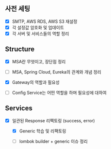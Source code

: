## 사전 세팅

- [x] SMTP, AWS RDS, AWS S3 재설정
- [x] 각 설정값 암호화 및 업데이트
- [x] 각 서버 및 서비스들의 역할 정리

## Structure

- [x] MSA란 무엇이고, 장단점 정리
- [ ] MSA, Spring Cloud, Eureka의 관계와 개념 정리
- [x] Gateway의 역할과 필요성
- [ ] Config Service는 어떤 역할을 하며 필요성에 대하여


## Services

- [x] 일관된 Response 리팩토링 (success, error)
  - [x] Generic 학습 및 리팩토링
  - [ ] lombok builder + generic 이슈 정리



